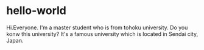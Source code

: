 # hello-world

Hi.Everyone.
I'm a master student who is from tohoku university.
Do you konw this university? It's a famous university which is located in Sendai city, Japan.
